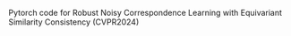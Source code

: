 Pytorch code for Robust Noisy Correspondence Learning with Equivariant Similarity Consistency (CVPR2024)
